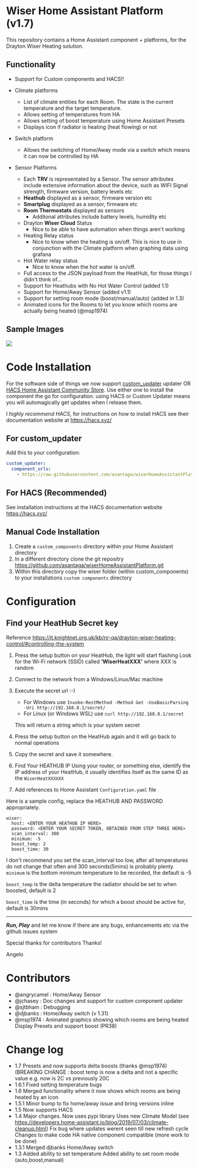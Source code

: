 # Wiser Home Assistant Platform (v1.7)


This repository contains a Home Assistant component + platforms, for the Drayton Wiser Heating solution.

## Functionality 

- Support for Custom components and HACS!!
- Climate platforms
    - List of climate entities for each Room. The state is the current temperature and the target temperature.  
    - Allows setting of temperatures from HA
    - Allows setting of boost temperature using Home Assistant Presets
    - Displays icon if radiator is heating (heat flowing) or not

- Switch platform
   - Allows the switching of Home/Away mode via a switch which means it can now be controlled by HA

- Sensor Platforms
    - Each **TRV** is representated by a Sensor. The sensor attributes include extensive information about the device, such as WIFI Signal strength, firmware version, battery levels etc
    - **Heathub** displayed as a sensor, firmware version etc
    - **Smartplug** displayed as a sensor, firmware etc
    - **Room Thermostats** displayed as sensors
        - Additonal attributes include battery levels, humidity etc
    - Drayton **Wiser Cloud** Status
        - Nice to be able to have automation when things aren't working
    - Heating Relay status
        - Nice to know when the heating is on/off. This is nice to use in conjunction with the Climate platform when graphing data using grafana
    - Hot Water relay status
        - Nice to know when the hot water is on/off. 
    - Full access to the JSON payload from the HeatHub, for those things I didn't think of... 
    - Support for Heathubs with No Hot Water Control (added 1.1)
    - Support for Home/Away Sensor (added v1.1)
    - Support for setting room mode (boost/manual/auto) (added in 1.3)
    - Animated icons for the Rooms to let you know which rooms are actually being heated (@msp1974)


## Sample Images

![](https://raw.githubusercontent.com/asantaga/wiserHomeAssistantPlatform/master/docs/homeassistant_sample.jpg)


# Code Installation

For the software side of things we now support  [custom_updater](https://github.com/custom-components/custom_updater)  updater OR [HACS Home Assistant Community Store](https://github.com/hacs). 
Use either one to install the component the go for configuration. using HACS or Custom Updater means you will automagically get updates when I release them.

I *highly recommend HACS*, for instructions on how to install HACS see their documentation website at https://hacs.xyz/

## For custom_updater

Add this to your configuration:
```yaml
custom_updater:
  component_urls:
    - https://raw.githubusercontent.com/asantaga/wiserHomeAssistantPlatform/master/custom_components.json
```

## For HACS (Recommended)
See installation instructions at the HACS documentation website https://hacs.xyz/


## Manual Code Installation


1. Create a `custom_components` directory within your Home Assistant directory
2. In a different directory clone the git repositry https://github.com/asantaga/wiserHomeAssistantPlatform.git
3. Within this directory copy the wiser folder (within custom_components) to your installations ```custom components``` directory


# Configuration


## Find your HeatHub Secret key
Reference https://it.knightnet.org.uk/kb/nr-qa/drayton-wiser-heating-control/#controlling-the-system
1. Press the setup button on your HeatHub, the light will start flashing
Look for the Wi-Fi network (SSID) called **‘WiserHeatXXX’** where XXX is random
2. Connect to the network from a Windows/Linux/Mac machine
3. Execute the secret url :-)
   * For Windows use `Invoke-RestMethod -Method Get -UseBasicParsing -Uri http://192.168.8.1/secret/` 
   * For Linux (or Windows WSL) use `curl http://192.168.8.1/secret`

   This will return a string which is your system secret

4. Press the setup button on the HeatHub again and it will go back to normal operations
5. Copy the secret and save it somewhere.
6. Find Your HEATHUB IP
Using your router, or something else, identify the IP address of your HeatHub, it usually identifies itself as the same ID as the ``WiserHeatXXXXXX`` 

7. Add references to Home Assistant `Configuration.yaml` file 

Here is a sample config, replace the HEATHUB AND PASSWORD appropriately.
```
wiser:
  host: <ENTER YOUR HEATHUB IP HERE>
  password: <ENTER YOUR SECRET TOKEN, OBTAINED FROM STEP THREE HERE>
  scan_interval: 300
  minimum: -5
  boost_temp: 2
  boost_time: 30
```

I don't recommend you set the scan_interval too low, after all temperatures do not change that often and 300 seconds(5mins) is probably plenty.
```minimum``` is the bottom minimum temperature to be recorded, the default is -5

```boost_temp``` is the delta temperature the radiator should be set to when boosted, default is 2

```boost_time``` is the time (in seconds) for which a boost should be active for, default is 30mins

------

***Run, Play*** and let me know if there are any bugs, enhancements etc via the github issues system

Special thanks for contributors 
Thanks!

Angelo

# Contributors

- @angrycamel  : Home/Away Sensor
- @jchasey     : Doc changes and support for custom component updater
- @sjtbham     : Debugging
- @djbanks     : Home/Away switch (v 1.31)
- @msp1974     : Animated graphics showing which rooms are being heated 
                 Display Presets and support boost (PR38)

# Change log
- 1.7      Presets and now supports delta boosts (thanks @msp1974)
           (BREAKING CHANGE : boost temp is now a delta and not a specific value  e.g. now is 2C vs previously 20C
- 1.6.1    Fixed setting temperature bugs 
- 1.6      Merged functionality where it now shows which rooms are being heated by an icon 
- 1.5.1    Minor bump to fix home/away issue and bring versions inline
- 1.5 	   Now supports HACS
- 1.4      Major changes. Now uses pypi library 
           Uses new Climate Model (see https://developers.home-assistant.io/blog/2019/07/03/climate-cleanup.html)
           Fix bug where updates werent seen till new refresh cycle
           Changes to make code HA native component compatible (more work to be done)
- 1.3.1    Merged djbanks Home/Away switch
- 1.3      Added ability to set temperature
           Added ability to set room mode (auto,boost,manual)
